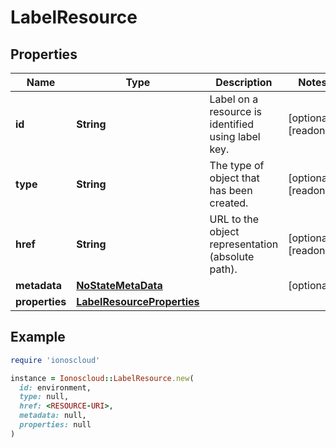 # LabelResource

## Properties

| Name | Type | Description | Notes |
| ---- | ---- | ----------- | ----- |
| **id** | **String** | Label on a resource is identified using label key. | [optional][readonly] |
| **type** | **String** | The type of object that has been created. | [optional][readonly] |
| **href** | **String** | URL to the object representation (absolute path). | [optional][readonly] |
| **metadata** | [**NoStateMetaData**](NoStateMetaData.md) |  | [optional] |
| **properties** | [**LabelResourceProperties**](LabelResourceProperties.md) |  |  |

## Example

```ruby
require 'ionoscloud'

instance = Ionoscloud::LabelResource.new(
  id: environment,
  type: null,
  href: <RESOURCE-URI>,
  metadata: null,
  properties: null
)
```

